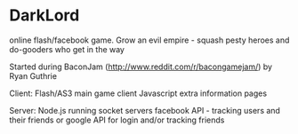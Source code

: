 DarkLord
========

online flash/facebook game. Grow an evil empire - squash pesty heroes and do-gooders who get in the way


Started during BaconJam (http://www.reddit.com/r/bacongamejam/) by Ryan Guthrie

Client:
Flash/AS3 main game client
Javascript extra information pages

Server:
Node.js running socket servers
facebook API - tracking users and their friends
or google API for login and/or tracking friends